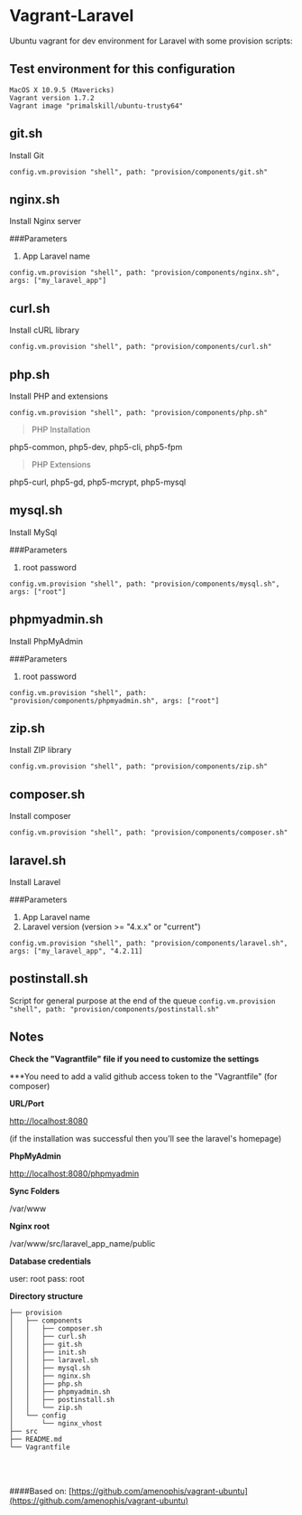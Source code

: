 # Vagrant-Laravel

Ubuntu vagrant for dev environment for Laravel with some provision scripts:

## Test environment for this configuration
	MacOS X 10.9.5 (Mavericks)
	Vagrant version 1.7.2
	Vagrant image "primalskill/ubuntu-trusty64"




## git.sh
Install Git

`config.vm.provision "shell", path: "provision/components/git.sh"`




## nginx.sh
Install Nginx server

###Parameters
1. App Laravel name

`config.vm.provision "shell", path: "provision/components/nginx.sh", args: ["my_laravel_app"]`




## curl.sh
Install cURL library

`config.vm.provision "shell", path: "provision/components/curl.sh"`




## php.sh

Install PHP and extensions

`config.vm.provision "shell", path: "provision/components/php.sh"`

> PHP Installation

php5-common, php5-dev, php5-cli, php5-fpm

> PHP Extensions

php5-curl, php5-gd, php5-mcrypt, php5-mysql




## mysql.sh
Install MySql

###Parameters
1. root password

`config.vm.provision "shell", path: "provision/components/mysql.sh", args: ["root"]`




## phpmyadmin.sh
Install PhpMyAdmin

###Parameters
1. root password

`config.vm.provision "shell", path: "provision/components/phpmyadmin.sh", args: ["root"]`




## zip.sh
Install ZIP library

`config.vm.provision "shell", path: "provision/components/zip.sh"`




## composer.sh
Install composer

`config.vm.provision "shell", path: "provision/components/composer.sh"`




## laravel.sh
Install Laravel

###Parameters
1. App Laravel name
2. Laravel version (version >= "4.x.x" or "current")

`config.vm.provision "shell", path: "provision/components/laravel.sh", args: ["my_laravel_app", "4.2.11]`




## postinstall.sh
Script for general purpose at the end of the queue
`config.vm.provision "shell", path: "provision/components/postinstall.sh"`




## Notes

**Check the "Vagrantfile" file if you need to customize the settings**

***You need to add a valid github access token to the "Vagrantfile" (for composer)

**URL/Port**

[http://localhost:8080](http://localhost:8080) 

(if the installation was successful then you'll see the laravel's homepage)

**PhpMyAdmin**

[http://localhost:8080/phpmyadmin](http://localhost:8080/phpmyadmin)

**Sync Folders**

/var/www

**Nginx root**

/var/www/src/laravel_app_name/public

**Database credentials**

user: root
pass: root

**Directory structure**

	├── provision
	│   ├── components
	│   │   ├── composer.sh
	│   │   ├── curl.sh
	│   │   ├── git.sh
	│   │   ├── init.sh
	│   │   ├── laravel.sh
	│   │   ├── mysql.sh
	│   │   ├── nginx.sh
	│   │   ├── php.sh
	│   │   ├── phpmyadmin.sh
	│   │   ├── postinstall.sh
	│   │   └── zip.sh
	│   └── config
	│       └── nginx_vhost
	├── src
	├── README.md
	└── Vagrantfile

<br/><br/>

####Based on: [https://github.com/amenophis/vagrant-ubuntu](https://github.com/amenophis/vagrant-ubuntu)
